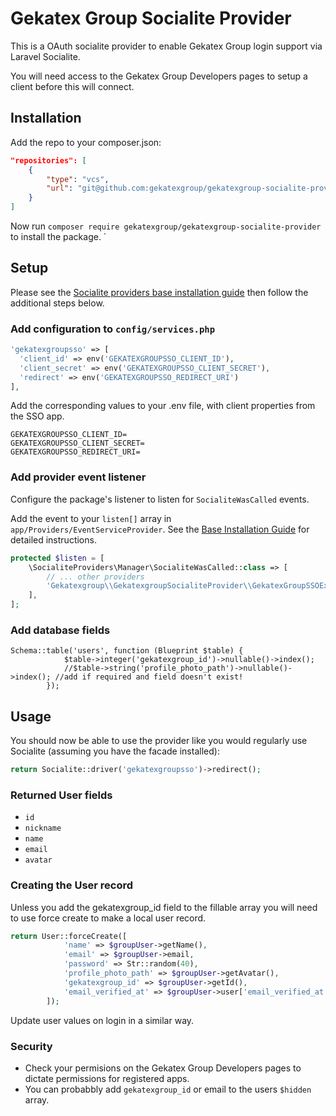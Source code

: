 # Gekatex Group Socialite Provider

This is a OAuth socialite provider to enable Gekatex Group login support via Laravel Socialite.

You will need access to the Gekatex Group Developers pages to setup a client before this will connect.

## Installation

Add the repo to your composer.json:
```json
"repositories": [
    {
        "type": "vcs",
        "url": "git@github.com:gekatexgroup/gekatexgroup-socialite-provider.git"
    }
]
```

Now run `composer require gekatexgroup/gekatexgroup-socialite-provider` to install the package.
`

## Setup

Please see the [Socialite providers base installation guide](https://socialiteproviders.com/usage/) then follow the additional steps below.

### Add configuration to `config/services.php`

```php
'gekatexgroupsso' => [    
  'client_id' => env('GEKATEXGROUPSSO_CLIENT_ID'),  
  'client_secret' => env('GEKATEXGROUPSSO_CLIENT_SECRET'),  
  'redirect' => env('GEKATEXGROUPSSO_REDIRECT_URI') 
],
```
Add the corresponding values to your .env file, with client properties from the SSO app.
```dotenv
GEKATEXGROUPSSO_CLIENT_ID=
GEKATEXGROUPSSO_CLIENT_SECRET=
GEKATEXGROUPSSO_REDIRECT_URI=
```

### Add provider event listener

Configure the package's listener to listen for `SocialiteWasCalled` events.

Add the event to your `listen[]` array in `app/Providers/EventServiceProvider`. See the [Base Installation Guide](https://socialiteproviders.com/usage/) for detailed instructions.

```php
protected $listen = [
    \SocialiteProviders\Manager\SocialiteWasCalled::class => [
        // ... other providers
        'Gekatexgroup\\GekatexgroupSocialiteProvider\\GekatexGroupSSOExtendSocialite@handle',
    ],
];
```

### Add database fields
```
Schema::table('users', function (Blueprint $table) {
            $table->integer('gekatexgroup_id')->nullable()->index();
            //$table->string('profile_photo_path')->nullable()->index(); //add if required and field doesn't exist!
        });
```

## Usage

You should now be able to use the provider like you would regularly use Socialite (assuming you have the facade installed):

```php
return Socialite::driver('gekatexgroupsso')->redirect();
```

### Returned User fields

- ``id``
- ``nickname``
- ``name``
- ``email``
- ``avatar``


### Creating the User record

Unless you add the gekatexgroup_id field to the fillable array you will need to use force create to make a local user record.

```php
return User::forceCreate([
            'name' => $groupUser->getName(),
            'email' => $groupUser->email,
            'password' => Str::random(40),
            'profile_photo_path' => $groupUser->getAvatar(),
            'gekatexgroup_id' => $groupUser->getId(),
            'email_verified_at' => $groupUser->user['email_verified_at'],
        ]);
```

Update user values on login in a similar way.

### Security

* Check your permisions on the Gekatex Group Developers pages to dictate permissions for registered apps.
* You can probabbly add `gekatexgroup_id` or email to the users `$hidden` array.
